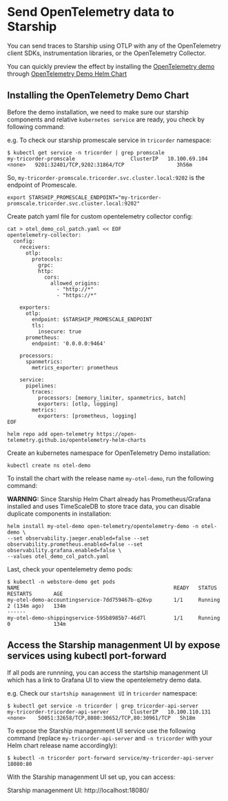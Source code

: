 # Send OpenTelemetry data to Starship

You can send traces to Starship using OTLP with any of the OpenTelemetry client SDKs, instrumentation libraries, or the OpenTelemetry Collector.

You can quickly preview the effect by installing the [OpenTelemetry demo](https://github.com/open-telemetry/opentelemetry-demo) through [OpenTelemetry Demo Helm Chart](https://github.com/open-telemetry/opentelemetry-helm-charts/tree/main/charts/opentelemetry-demo)

## Installing the OpenTelemetry Demo Chart

Before the demo installation, we need to make sure our starship components and relative `kubernetes service` are ready, you check by following command:

e.g. To check our starship promescale service in `tricorder` namespace:

```shell
$ kubectl get service -n tricorder | grep promscale
my-tricorder-promscale                  ClusterIP   10.100.69.104    <none>   9201:32401/TCP,9202:31864/TCP                 3h56m
```

So, `my-tricorder-promscale.tricorder.svc.cluster.local:9202` is the endpoint of Promescale.

```shell
export STARSHIP_PROMESCALE_ENDPOINT="my-tricorder-promscale.tricorder.svc.cluster.local:9202"
```

Create patch yaml file for custom opentelemetry collector config:

```shell
cat > otel_demo_col_patch.yaml << EOF
opentelemetry-collector:
  config:
    receivers:
      otlp:
        protocols:
          grpc:
          http:
            cors:
              allowed_origins:
                - "http://*"
                - "https://*"

    exporters:
      otlp:
        endpoint: $STARSHIP_PROMESCALE_ENDPOINT
        tls:
          insecure: true
      prometheus:
        endpoint: '0.0.0.0:9464'

    processors:
      spanmetrics:
        metrics_exporter: prometheus

    service:
      pipelines:
        traces:
          processors: [memory_limiter, spanmetrics, batch]
          exporters: [otlp, logging]
        metrics:
          exporters: [prometheus, logging]
EOF
```

```shell
helm repo add open-telemetry https://open-telemetry.github.io/opentelemetry-helm-charts
```

Create an kubernetes namespace for OpenTelemetry Demo installation:

```shell
kubectl create ns otel-demo
```

To install the chart with the release name `my-otel-demo`, run the following command:

**WARNING:** Since Starship Helm Chart already has Prometheus/Grafana installed and uses TimeScaleDB to store trace data, you can disable duplicate components in installation:

```shell
helm install my-otel-demo open-telemetry/opentelemetry-demo -n otel-demo \
--set observability.jaeger.enabled=false --set observability.prometheus.enabled=false --set observability.grafana.enabled=false \
--values otel_demo_col_patch.yaml
```

Last, check your opentelemetry demo pods:

```shell
$ kubectl -n webstore-demo get pods
NAME                                                  READY   STATUS    RESTARTS       AGE
my-otel-demo-accountingservice-7dd759467b-q26vp       1/1     Running   2 (134m ago)   134m
······
my-otel-demo-shippingservice-595b8985b7-46d7l         1/1     Running   0              134m
```

## Access the Starship managenment UI by expose services using kubectl port-forward

If all pods are runnning, you can access the startship managenment UI which has a link to Grafana UI to view the opentelemetry demo data.

e.g. Check our `startship managenment UI` in `tricorder` namespace:

```shell
$ kubectl get service -n tricorder | grep tricorder-api-server
my-tricorder-tricorder-api-server       ClusterIP   10.100.110.131   <none>    50051:32658/TCP,8080:30652/TCP,80:30961/TCP   5h18m
```

To expose the Starship managenment UI service use the following command (replace `my-tricorder-api-server` and `-n tricorder` with your Helm chart release name accordingly):

```shell
$ kubectl -n tricorder port-forward service/my-tricorder-api-server 18080:80
```

With the Starship managenment UI set up, you can access:

Starship managenment UI: http://localhost:18080/